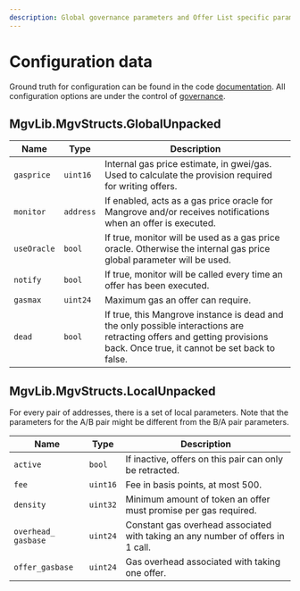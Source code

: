 ```yaml
---
description: Global governance parameters and Offer List specific parameters.
---
```


# Configuration data

Ground truth for configuration can be found in the code [documentation](https://giry-dev.github.io/mangrove/MgvDoc.html). All configuration options are under the control of [governance](../meta-topics/governance.md).

## MgvLib.MgvStructs.GlobalUnpacked

| Name        | Type      | Description                                                                                                                                                              |
| ----------- | --------- | ------------------------------------------------------------------------------------------------------------------------------------------------------------------------ |
| `gasprice`  | `uint16`  | Internal gas price estimate, in gwei/gas. Used to calculate the provision required for writing offers.                                                                   |
| `monitor`   | `address` | If enabled, acts as a gas price oracle for Mangrove and/or receives notifications when an offer is executed.                                                             |
| `useOracle` | `bool`    | If true, monitor will be used as a gas price oracle. Otherwise the internal gas price global parameter will be used.                                                     |
| `notify`    | `bool`    | If true, monitor will be called every time an offer has been executed.                                                                                                   |
| `gasmax`    | `uint24`  | Maximum gas an offer can require.                                                                                                                                        |
| `dead`      | `bool`    | If true, this Mangrove instance is dead and the only possible interactions are retracting offers and getting provisions back. Once true, it cannot be set back to false. |

## MgvLib.MgvStructs.LocalUnpacked

For every pair of addresses, there is a set of local parameters. Note that the parameters for the A/B pair might be different from the B/A pair parameters.

| Name                | Type     | Description                                                                     |
| ------------------- | -------- | ------------------------------------------------------------------------------- |
| `active`            | `bool`   | If inactive, offers on this pair can only be retracted.                         |
| `fee`               | `uint16` | Fee in basis points, at most 500.                                               |
| `density`           | `uint32` | Minimum amount of token an offer must promise per gas required.                 |
| `overhead_ gasbase` | `uint24` | Constant gas overhead associated with taking an any number of offers in 1 call. |
| `offer_gasbase`     | `uint24` | Gas overhead associated with taking one offer.                                  |
